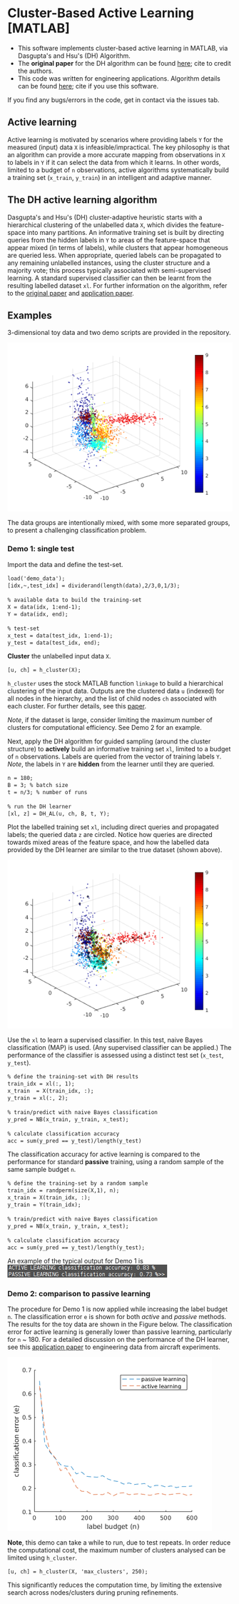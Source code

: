 # Cluster-Based Active Learning [MATLAB]

* This software implements cluster-based active learning in MATLAB, via Dasgupta's and Hsu's (DH) Algorithm.
* The **original paper** for the DH algorithm can be found [here](http://icml2008.cs.helsinki.fi/papers/324.pdf); cite to credit the authors.
* This code was written for engineering applications. Algorithm details can be found [here](https://www.sciencedirect.com/science/article/pii/S0022460X18305479?via%3Dihub); cite if you use this software.

If you find any bugs/errors in the code, get in contact via the issues tab.

## Active learning
Active learning is motivated by scenarios where providing labels `Y` for the measured (input) data `X` is infeasible/impractical. The key philosophy is that an algorithm can provide a more accurate mapping from observations in `X` to labels in `Y` if it can select the data from which it learns. In other words, limited to a budget of `n` observations, active algorithms systematically build a training set (`x_train`, `y_train`) in an intelligent and adaptive manner.

## The DH active learning algorithm
Dasgupta's and Hsu's (DH) cluster-adaptive heuristic starts with a hierarchical clustering of the unlabelled data `X`, which divides the feature-space into many partitions. An informative training set is built by directing queries from the hidden labels in `Y` to areas of the feature-space that appear mixed (in terms of labels), while clusters that appear homogeneous are queried less. When appropriate, queried labels can be propagated to any remaining unlabelled instances, using the cluster structure and a majority vote; this process typically associated with semi-supervised learning. A standard supervised classifier can then be learnt from the resulting labelled dataset `xl`. For further information on the algorithm, refer to the [original paper](http://icml2008.cs.helsinki.fi/papers/324.pdf) and [application paper](link).

## Examples
3-dimensional toy data and two demo scripts are provided in the repository.

![](images/fig1.png?raw=true)

The data groups are intentionally mixed, with some more separated groups, to present a challenging classification problem.

### Demo 1: single test
Import the data and define the test-set.
```
load('demo_data');
[idx,~,test_idx] = dividerand(length(data),2/3,0,1/3);

% available data to build the training-set
X = data(idx, 1:end-1); 
Y = data(idx, end); 

% test-set
x_test = data(test_idx, 1:end-1);
y_test = data(test_idx, end);
```

**Cluster** the unlabelled input data `X`.
```
[u, ch] = h_cluster(X);
```
`h_cluster` uses the stock MATLAB function `linkage` to build a hierarchical clustering of the input data. Outputs are the clustered data `u` (indexed) for all nodes in the hierarchy, and the list of child nodes `ch` associated with each cluster. For further details, see this [paper](link). 

*Note*, if the dataset is large, consider limiting the maximum number of clusters for computational efficiency. See Demo 2 for an example.

Next, apply the DH algorithm for guided sampling (around the cluster structure) to **actively** build an informative training set `xl`, limited to a budget of `n` observations. Labels are queried from the vector of training labels `Y`. *Note*, the labels in `Y` are **hidden** from the learner until they are queried. 
```
n = 180;
B = 3; % batch size
t = n/3; % number of runs

% run the DH learner
[xl, z] = DH_AL(u, ch, B, t, Y);
```
Plot the labelled training set `xl`, including direct queries and propagated labels; the queried data `z` are circled. Notice how queries are directed towards mixed areas of the feature space, and how the labelled data provided by the DH learner are similar to the true dataset (shown above).

![](images/fig2.png?raw=true)

Use the `xl` to learn a supervised classifier. In this test,  naive Bayes classification (MAP)  is used. (Any supervised classifier can be applied.) The performance of the classifier is assessed using a distinct test set (`x_test`, `y_test`). 
```
% define the training-set with DH results
train_idx = xl(:, 1);
x_train  = X(train_idx, :);
y_train = xl(:, 2);

% train/predict with naive Bayes classification
y_pred = NB(x_train, y_train, x_test);

% calculate classification accuracy
acc = sum(y_pred == y_test)/length(y_test)
```
The classification accuracy for active learning is compared to the performance for standard **passive** training, using a random sample of the same sample budget `n`.
```
% define the training-set by a random sample
train_idx = randperm(size(X,1), n);
x_train = X(train_idx, :);
y_train = Y(train_idx);

% train/predict with naive Bayes classification
y_pred = NB(x_train, y_train, x_test);

% calculate classification accuracy
acc = sum(y_pred == y_test)/length(y_test);
```
An example of the typical output for Demo 1 is &nbsp; ![](images/fig4.png?raw=true)

### Demo 2: comparison to passive learning
The procedure for Demo 1 is now applied while increasing the label budget `n`. The classification error `e` is shown for both *active* and *passive* methods. The results for the toy data are shown in the Figure below. The classification error for active learning is generally lower than passive learning, particularly for `n` ~ 180. For a detailed discussion on the performance of the DH learner, see this [application paper](link) to engineering data from aircraft experiments.

![](images/fig3.png?raw=true)

**Note**, this demo can take a while to run, due to test repeats. In order reduce the computational cost, the maximum number of clusters analysed can be limited using `h_cluster`.
```
[u, ch] = h_cluster(X, 'max_clusters', 250);
```
This significantly reduces the computation time, by limiting the extensive search across nodes/clusters during pruning refinements.
